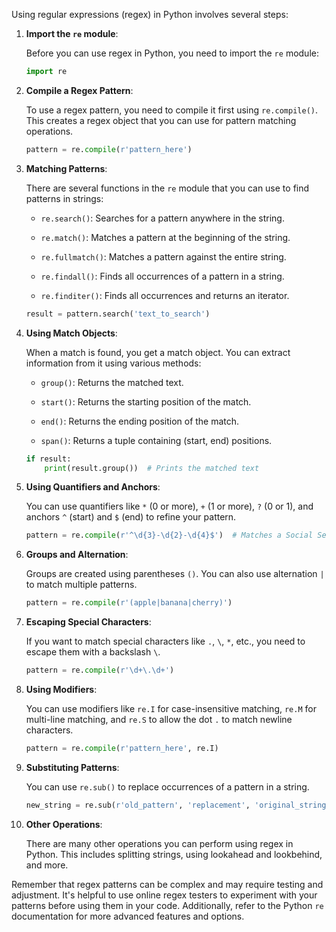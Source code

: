 Using regular expressions (regex) in Python involves several steps:

1. **Import the `re` module**:

    Before you can use regex in Python, you need to import the `re` module:

    ```python
    import re
    ```

2. **Compile a Regex Pattern**:

    To use a regex pattern, you need to compile it first using `re.compile()`. This creates a regex object that you can use for pattern matching operations.

    ```python
    pattern = re.compile(r'pattern_here')
    ```

3. **Matching Patterns**:

    There are several functions in the `re` module that you can use to find patterns in strings:

    - `re.search()`: Searches for a pattern anywhere in the string.
    
    - `re.match()`: Matches a pattern at the beginning of the string.
    
    - `re.fullmatch()`: Matches a pattern against the entire string.
    
    - `re.findall()`: Finds all occurrences of a pattern in a string.
    
    - `re.finditer()`: Finds all occurrences and returns an iterator.

    ```python
    result = pattern.search('text_to_search')
    ```

4. **Using Match Objects**:

    When a match is found, you get a match object. You can extract information from it using various methods:

    - `group()`: Returns the matched text.
    
    - `start()`: Returns the starting position of the match.
    
    - `end()`: Returns the ending position of the match.
    
    - `span()`: Returns a tuple containing (start, end) positions.

    ```python
    if result:
        print(result.group())  # Prints the matched text
    ```

5. **Using Quantifiers and Anchors**:

    You can use quantifiers like `*` (0 or more), `+` (1 or more), `?` (0 or 1), and anchors `^` (start) and `$` (end) to refine your pattern.

    ```python
    pattern = re.compile(r'^\d{3}-\d{2}-\d{4}$')  # Matches a Social Security Number
    ```

6. **Groups and Alternation**:

    Groups are created using parentheses `()`. You can also use alternation `|` to match multiple patterns.

    ```python
    pattern = re.compile(r'(apple|banana|cherry)')
    ```

7. **Escaping Special Characters**:

    If you want to match special characters like `.`, `\`, `*`, etc., you need to escape them with a backslash `\`.

    ```python
    pattern = re.compile(r'\d+\.\d+')
    ```

8. **Using Modifiers**:

    You can use modifiers like `re.I` for case-insensitive matching, `re.M` for multi-line matching, and `re.S` to allow the dot `.` to match newline characters.

    ```python
    pattern = re.compile(r'pattern_here', re.I)
    ```

9. **Substituting Patterns**:

    You can use `re.sub()` to replace occurrences of a pattern in a string.

    ```python
    new_string = re.sub(r'old_pattern', 'replacement', 'original_string')
    ```

10. **Other Operations**:

    There are many other operations you can perform using regex in Python. This includes splitting strings, using lookahead and lookbehind, and more.

Remember that regex patterns can be complex and may require testing and adjustment. It's helpful to use online regex testers to experiment with your patterns before using them in your code. Additionally, refer to the Python `re` documentation for more advanced features and options.
